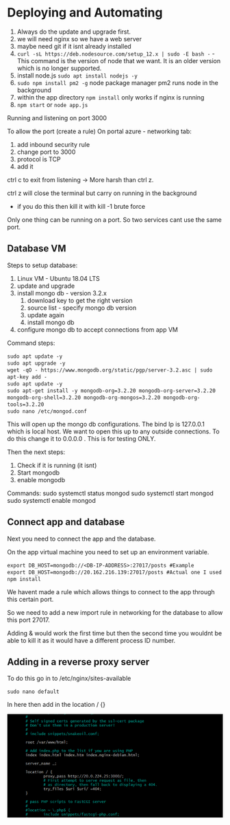 # Deploying and Automating

1. Always do the update and upgrade first.
2. we will need nginx so we have a web server
3. maybe need git if it isnt already installed
4. `curl -sL https://deb.nodesource.com/setup_12.x | sudo -E bash -` - This command is the version of node that we want. It is an older version which is no longer supported.
5. install node.js `sudo apt install nodejs -y`
6. `sudo npm install pm2 -g` node package manager pm2 runs node in the background
7. within the app directory `npm install` only works if nginx is running
8.  `npm start` or `node app.js`

Running and listening on port 3000

To allow the port (create a rule)
On portal azure - networking tab:
1. add inbound security rule
2. change port to 3000
3. protocol is TCP
4. add it

ctrl c to exit from listening -> More harsh than ctrl z.

ctrl z will close the terminal but carry on running in the background
- if you do this then kill it with kill -1 brute force
  
Only one thing can be running on a port. So two services cant use the same port. 

## Database VM

Steps to setup database:

1. Linux VM - Ubuntu 18.04 LTS
2. update and upgrade
3. install mongo db - version 3.2.x
   1. download key to get the right version
   2. source list - specify mongo db version
   3. update again
   4. install mongo db
4. configure mongo db to accept connections from app VM

Command steps:

    sudo apt update -y
    sudo apt upgrade -y
    wget -qO - https://www.mongodb.org/static/pgp/server-3.2.asc | sudo apt-key add -
    sudo apt update -y
    sudo apt-get install -y mongodb-org=3.2.20 mongodb-org-server=3.2.20 mongodb-org-shell=3.2.20 mongodb-org-mongos=3.2.20 mongodb-org-tools=3.2.20
    sudo nano /etc/mongod.conf

This will open up the mongo db configurations. The bind Ip is 127.0.0.1 which is local host. We want to open this up to any outside connections. To do this change it to 0.0.0.0 . This is for testing ONLY.

Then the next steps:

1. Check if it is running (it isnt)
2. Start mongodb
3. enable mongodb

Commands: 
    sudo systemctl status mongod
    sudo systemctl start mongod
    sudo systemctl enable mongod

## Connect app and database

Next you need to connect the app and the database.

On the app virtual machine you need to set up an environment variable.

    export DB_HOST=mongodb://<DB-IP-ADDRESS>:27017/posts #Example
    export DB_HOST=mongodb://20.162.216.139:27017/posts #Actual one I used
    npm install

We havent made a rule which allows things to connect to the app through this certain port.

So we need to add a new import rule in networking for the database to allow this port 27017.

Adding & would work the first time but then the second time you wouldnt be able to kill it as it would have a different process ID number.

## Adding in a reverse proxy server

To do this go in to /etc/nginx/sites-available

    sudo nano default

In here then add in the location / {}

 ![reverse proxy screen shot](reverse_proxy_img.png)   